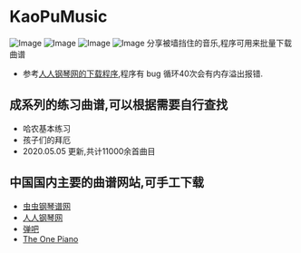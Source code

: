 # KaoPuMusic  
![Image](https://github.com/whyyygh/KaoPuMusic/raw/master/image/%E9%9D%A0.png) ![Image](https://github.com/whyyygh/KaoPuMusic/raw/master/image/%E8%B0%B1.png)
![Image](https://github.com/whyyygh/KaoPuMusic/blob/master/image/%E9%9D%A0.png) ![Image](https://github.com/whyyygh/KaoPuMusic/blob/master/image/%E8%B0%B1.png)
分享被墙挡住的音乐,程序可用来批量下载曲谱

* 参考[人人钢琴网的下载程序](https://github.com/VShawn/ScoreCrawler),程序有 bug 循环40次会有内存溢出报错.

## 成系列的练习曲谱,可以根据需要自行查找
* 哈农基本练习
* 孩子们的拜厄
* 2020.05.05 更新,共计11000余首曲目

## 中国国内主要的曲谱网站,可手工下载
* [虫虫钢琴谱网](http://www.gangqinpu.com/) 
* [人人钢琴网](https://www.everyonepiano.cn/home)
* [弹吧](http://www.tan8.com/)
* [The One Piano](http://edu.1tai.com/)

